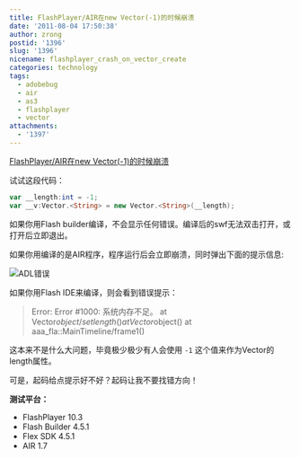 ```yaml
---
title: FlashPlayer/AIR在new Vector(-1)的时候崩溃
date: '2011-08-04 17:50:38'
author: zrong
postid: '1396'
slug: '1396'
nicename: flashplayer_crash_on_vector_create
categories: technology
tags:
  - adobebug
  - air
  - as3
  - flashplayer
  - vector
attachments:
  - '1397'
---
```


[FlashPlayer/AIR在new Vector(-1)的时候崩溃](https://blog.zengrong.net/post/1396.html)

试试这段代码：

``` actionscript
var __length:int = -1;
var __v:Vector.<String> = new Vector.<String>(__length);
```

如果你用Flash builder编译，不会显示任何错误。编译后的swf无法双击打开，或打开后立即退出。

如果你用编译的是AIR程序，程序运行后会立即崩溃，同时弹出下面的提示信息:

![ADL错误][51]

如果你用Flash IDE来编译，则会看到错误提示：

>Error: Error #1000: 系统内存不足。
>	at Vector$object/set length()
>	at Vector$object()
>	at aaa_fla::MainTimeline/frame1()

这本来不是什么大问题，毕竟极少极少有人会使用 `-1` 这个值来作为Vector的length属性。

可是，起码给点提示好不好？起码让我不要找错方向！

**测试平台：**

* FlashPlayer 10.3
* Flash Builder 4.5.1
* Flex SDK 4.5.1
* AIR 1.7

[51]: /uploads/2011/08/flashplayer_crash_vector.png
